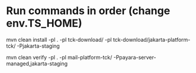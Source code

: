 # Run commands in order (change env.TS_HOME)
mvn clean install -pl . -pl tck-download/ -pl tck-download/jakarta-platform-tck/ -Pjakarta-staging

mvn clean verify -pl . -pl mail-platform-tck/ -Ppayara-server-managed,jakarta-staging